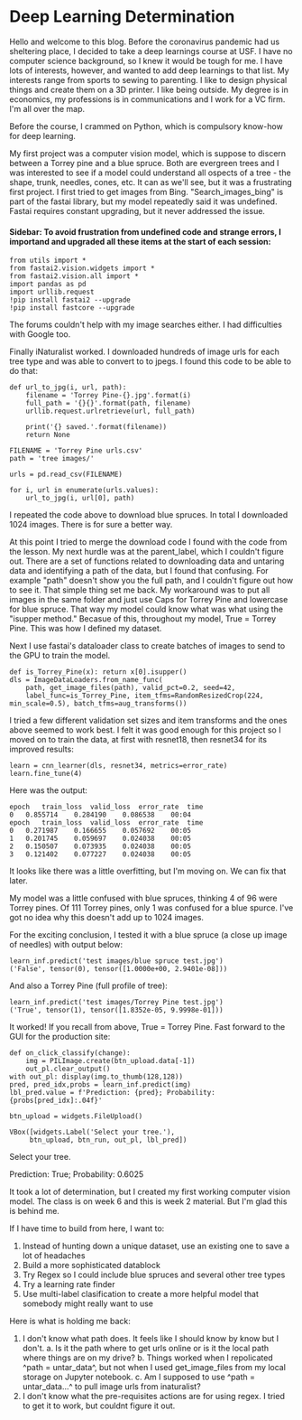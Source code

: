 # Deep Learning Determination

Hello and welcome to this blog. Before the coronavirus pandemic had us sheltering place, I decided to take a deep learnings course at USF. I have no computer science background, so I knew it would be tough for me. I have lots of interests, however, and wanted to add deep learnings to that list. My interests range from sports to sewing to parenting. I like to design physical things and create them on a 3D printer. I like being outside. My degree is in economics, my professions is in communications and I work for a VC firm. I'm all over the map. 

Before the course, I crammed on Python, which is compulsory know-how for deep learning. 

My first project was a computer vision model, which is suppose to discern between a Torrey pine and a blue spruce. Both are evergreen trees and I was interested to see if a model could understand all ospects of a tree - the shape, trunk, needles, cones, etc. It can as we'll see, but it was a frustrating first project. I first tried to get images from Bing. "Search_images_bing" is part of the fastai library, but my model repeatedly said it was undefined. Fastai requires constant upgrading, but it never addressed the issue. 

#### Sidebar: To avoid frustration from undefined code and strange errors, I importand and upgraded all these items at the start of each session:
```
from utils import *
from fastai2.vision.widgets import *
from fastai2.vision.all import *
import pandas as pd
import urllib.request
!pip install fastai2 --upgrade
!pip install fastcore --upgrade
```

The forums couldn't help with my image searches either. I had difficulties with Google too.

Finally iNaturalist worked. I downloaded hundreds of image urls for each tree type and was able to convert to to jpegs. I found this code to be able to do that: 

```
def url_to_jpg(i, url, path):
    filename = 'Torrey Pine-{}.jpg'.format(i)
    full_path = '{}{}'.format(path, filename)
    urllib.request.urlretrieve(url, full_path)
    
    print('{} saved.'.format(filename))
    return None
    
FILENAME = 'Torrey Pine urls.csv'
path = 'tree images/'

urls = pd.read_csv(FILENAME)

for i, url in enumerate(urls.values):
    url_to_jpg(i, url[0], path)
```

I repeated the code above to download blue spruces. In total I downloaded 1024 images. There is for sure a better way. 

At this point I tried to merge the download code I found with the code from the lesson. My next hurdle was at the parent_label, which I couldn't figure out. There are a set of functions related to downloading data and untaring data and identifying a path of the data, but I found that confusing. For example "path" doesn't show you the full path, and I couldn't figure out how to see it. That simple thing set me back. My workaround was to put all images in the same folder and just use Caps for Torrey Pine and lowercase for blue spruce. That way my model could know what was what using the "isupper method." Becasue of this, throughout my model, True = Torrey Pine. This was how I defined my dataset. 

Next I use fastai's dataloader class to create batches of images to send to the GPU to train the model.

```
def is_Torrey_Pine(x): return x[0].isupper()
dls = ImageDataLoaders.from_name_func(
    path, get_image_files(path), valid_pct=0.2, seed=42, 
    label_func=is_Torrey_Pine, item_tfms=RandomResizedCrop(224, min_scale=0.5), batch_tfms=aug_transforms())
```

I tried a few different validation set sizes and item transforms and the ones above seemed to work best. I felt it was good enough for this project so I moved on to train the data, at first with resnet18, then resnet34 for its improved results: 

```
learn = cnn_learner(dls, resnet34, metrics=error_rate)
learn.fine_tune(4)
```

Here was the output:

```
epoch	train_loss	valid_loss	error_rate	time
0	0.855714	0.284190	0.086538	00:04
epoch	train_loss	valid_loss	error_rate	time
0	0.271987	0.166655	0.057692	00:05
1	0.201745	0.059697	0.024038	00:05
2	0.150507	0.073935	0.024038	00:05
3	0.121402	0.077227	0.024038	00:05
```

It looks like there was a little overfitting, but I'm moving on. We can fix that later. 

My model was a little confused with blue spruces, thinking 4 of 96 were Torrey pines. Of 111 Torrey pines, only 1 was confused for a blue spurce. I've got no idea why this doesn't add up to 1024 images. 

For the exciting conclusion, I tested it with a blue spruce (a close up image of needles) with output below: 

```
learn_inf.predict('test images/blue spruce test.jpg')
('False', tensor(0), tensor([1.0000e+00, 2.9401e-08]))
```

And also a Torrey Pine (full profile of tree): 

```
learn_inf.predict('test images/Torrey Pine test.jpg')
('True', tensor(1), tensor([1.8352e-05, 9.9998e-01]))
```

It worked! If you recall from above, True = Torrey Pine. Fast forward to the GUI for the production site: 

```
def on_click_classify(change):
    img = PILImage.create(btn_upload.data[-1])
    out_pl.clear_output()
with out_pl: display(img.to_thumb(128,128))
pred, pred_idx,probs = learn_inf.predict(img)
lbl_pred.value = f'Prediction: {pred}; Probability: {probs[pred_idx]:.04f}'

btn_upload = widgets.FileUpload()

VBox([widgets.Label('Select your tree.'),
     btn_upload, btn_run, out_pl, lbl_pred])
```

Select your tree.

Prediction: True; Probability: 0.6025     

It took a lot of determination, but I created my first working computer vision model. The class is on week 6 and this is week 2 material. But I'm glad this is behind me. 

If I have time to build from here, I want to: 
1. Instead of hunting down a unique dataset, use an existing one to save a lot of headaches
2. Build a more sophisticated datablock
3. Try Regex so I could include blue spruces and several other tree types
4. Try a learning rate finder
5. Use multi-label clasification to create a more helpful model that somebody might really want to use

Here is what is holding me back: 
1. I don't know what path does. It feels like I should know by know but I don't. 
    a. Is it the path where to get urls online or is it the local path where things are on my drive? 
    b. Things worked when I repolicated ^path = untar_data^, but not when I used get_image_files from my local storage on Jupyter notebook. 
    c. Am I supposed to use ^path = untar_data...^ to pull image urls from inaturalist?
2. I don't know what the pre-requisites actions are for using regex. I tried to get it to work, but couldnt figure it out. 

